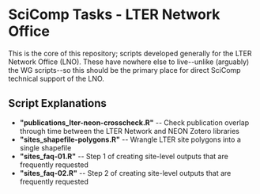 # SciComp Tasks - LTER Network Office

This is the core of this repository; scripts developed generally for the LTER Network Office (LNO). These have nowhere else to live--unlike (arguably) the WG scripts--so this should be the primary place for direct SciComp technical support of the LNO.

## Script Explanations

- **"publications_lter-neon-crosscheck.R"** -- Check publication overlap through time between the LTER Network and NEON Zotero libraries
- **"sites_shapefile-polygons.R"** -- Wrangle LTER site polygons into a single shapefile
- **"sites_faq-01.R"** -- Step 1 of creating site-level outputs that are frequently requested
- **"sites_faq-02.R"** -- Step 2 of creating site-level outputs that are frequently requested
